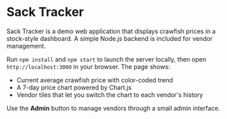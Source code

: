 # Sack Tracker

Sack Tracker is a demo web application that displays crawfish prices in a stock-style dashboard. A simple Node.js backend is included for vendor management.

Run `npm install` and `npm start` to launch the server locally, then open `http://localhost:3000` in your browser. The page shows:

- Current average crawfish price with color-coded trend
- A 7-day price chart powered by Chart.js
- Vendor tiles that let you switch the chart to each vendor's history

Use the **Admin** button to manage vendors through a small admin interface.
